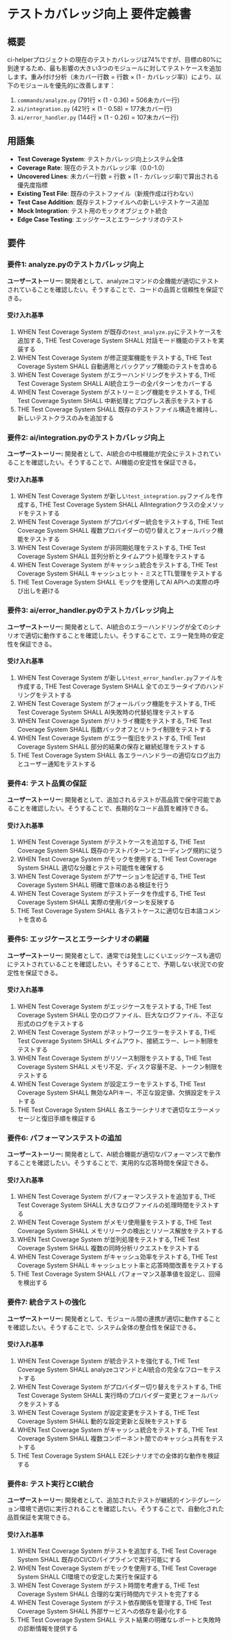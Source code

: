 # テストカバレッジ向上 要件定義書

## 概要

ci-helperプロジェクトの現在のテストカバレッジは74%ですが、目標の80%に到達するため、最も影響の大きい3つのモジュールに対してテストケースを追加します。重み付け分析（未カバー行数 = 行数 × (1 - カバレッジ率)）により、以下のモジュールを優先的に改善します：

1. `commands/analyze.py` (791行 × (1 - 0.36) = 506未カバー行)
2. `ai/integration.py` (421行 × (1 - 0.58) = 177未カバー行)
3. `ai/error_handler.py` (144行 × (1 - 0.26) = 107未カバー行)

## 用語集

- **Test Coverage System**: テストカバレッジ向上システム全体
- **Coverage Rate**: 現在のテストカバレッジ率（0.0-1.0）
- **Uncovered Lines**: 未カバー行数 = 行数 × (1 - カバレッジ率)で算出される優先度指標
- **Existing Test File**: 既存のテストファイル（新規作成は行わない）
- **Test Case Addition**: 既存テストファイルへの新しいテストケース追加
- **Mock Integration**: テスト用のモックオブジェクト統合
- **Edge Case Testing**: エッジケースとエラーシナリオのテスト

## 要件

### 要件1: analyze.pyのテストカバレッジ向上

**ユーザーストーリー:** 開発者として、analyzeコマンドの全機能が適切にテストされていることを確認したい。そうすることで、コードの品質と信頼性を保証できる。

#### 受け入れ基準

1. WHEN Test Coverage System が既存の`test_analyze.py`にテストケースを追加する, THE Test Coverage System SHALL 対話モード機能のテストを実装する
2. WHEN Test Coverage System が修正提案機能をテストする, THE Test Coverage System SHALL 自動適用とバックアップ機能のテストを含める
3. WHEN Test Coverage System がエラーハンドリングをテストする, THE Test Coverage System SHALL AI統合エラーの全パターンをカバーする
4. WHEN Test Coverage System がストリーミング機能をテストする, THE Test Coverage System SHALL 中断処理とプログレス表示をテストする
5. THE Test Coverage System SHALL 既存のテストファイル構造を維持し、新しいテストクラスのみを追加する

### 要件2: ai/integration.pyのテストカバレッジ向上

**ユーザーストーリー:** 開発者として、AI統合の中核機能が完全にテストされていることを確認したい。そうすることで、AI機能の安定性を保証できる。

#### 受け入れ基準

1. WHEN Test Coverage System が新しい`test_integration.py`ファイルを作成する, THE Test Coverage System SHALL AIIntegrationクラスの全メソッドをテストする
2. WHEN Test Coverage System がプロバイダー統合をテストする, THE Test Coverage System SHALL 複数プロバイダーの切り替えとフォールバック機能をテストする
3. WHEN Test Coverage System が非同期処理をテストする, THE Test Coverage System SHALL 並列分析とタイムアウト処理をテストする
4. WHEN Test Coverage System がキャッシュ統合をテストする, THE Test Coverage System SHALL キャッシュヒット・ミスとTTL管理をテストする
5. THE Test Coverage System SHALL モックを使用してAI APIへの実際の呼び出しを避ける

### 要件3: ai/error_handler.pyのテストカバレッジ向上

**ユーザーストーリー:** 開発者として、AI統合のエラーハンドリングが全てのシナリオで適切に動作することを確認したい。そうすることで、エラー発生時の安定性を保証できる。

#### 受け入れ基準

1. WHEN Test Coverage System が新しい`test_error_handler.py`ファイルを作成する, THE Test Coverage System SHALL 全てのエラータイプのハンドリングをテストする
2. WHEN Test Coverage System がフォールバック機能をテストする, THE Test Coverage System SHALL AI失敗時の代替処理をテストする
3. WHEN Test Coverage System がリトライ機能をテストする, THE Test Coverage System SHALL 指数バックオフとリトライ制限をテストする
4. WHEN Test Coverage System がエラー復旧をテストする, THE Test Coverage System SHALL 部分的結果の保存と継続処理をテストする
5. THE Test Coverage System SHALL 各エラーハンドラーの適切なログ出力とユーザー通知をテストする

### 要件4: テスト品質の保証

**ユーザーストーリー:** 開発者として、追加されるテストが高品質で保守可能であることを確認したい。そうすることで、長期的なコード品質を維持できる。

#### 受け入れ基準

1. WHEN Test Coverage System がテストケースを追加する, THE Test Coverage System SHALL 既存のテストパターンとコーディング規約に従う
2. WHEN Test Coverage System がモックを使用する, THE Test Coverage System SHALL 適切な分離とテスト可能性を確保する
3. WHEN Test Coverage System がアサーションを記述する, THE Test Coverage System SHALL 明確で意味のある検証を行う
4. WHEN Test Coverage System がテストデータを作成する, THE Test Coverage System SHALL 実際の使用パターンを反映する
5. THE Test Coverage System SHALL 各テストケースに適切な日本語コメントを含める

### 要件5: エッジケースとエラーシナリオの網羅

**ユーザーストーリー:** 開発者として、通常では発生しにくいエッジケースも適切にテストされていることを確認したい。そうすることで、予期しない状況での安定性を保証できる。

#### 受け入れ基準

1. WHEN Test Coverage System がエッジケースをテストする, THE Test Coverage System SHALL 空のログファイル、巨大なログファイル、不正な形式のログをテストする
2. WHEN Test Coverage System がネットワークエラーをテストする, THE Test Coverage System SHALL タイムアウト、接続エラー、レート制限をテストする
3. WHEN Test Coverage System がリソース制限をテストする, THE Test Coverage System SHALL メモリ不足、ディスク容量不足、トークン制限をテストする
4. WHEN Test Coverage System が設定エラーをテストする, THE Test Coverage System SHALL 無効なAPIキー、不正な設定値、欠損設定をテストする
5. THE Test Coverage System SHALL 各エラーシナリオで適切なエラーメッセージと復旧手順を検証する

### 要件6: パフォーマンステストの追加

**ユーザーストーリー:** 開発者として、AI統合機能が適切なパフォーマンスで動作することを確認したい。そうすることで、実用的な応答時間を保証できる。

#### 受け入れ基準

1. WHEN Test Coverage System がパフォーマンステストを追加する, THE Test Coverage System SHALL 大きなログファイルの処理時間をテストする
2. WHEN Test Coverage System がメモリ使用量をテストする, THE Test Coverage System SHALL メモリリークの検出とリソース解放をテストする
3. WHEN Test Coverage System が並列処理をテストする, THE Test Coverage System SHALL 複数の同時分析リクエストをテストする
4. WHEN Test Coverage System がキャッシュ効率をテストする, THE Test Coverage System SHALL キャッシュヒット率と応答時間改善をテストする
5. THE Test Coverage System SHALL パフォーマンス基準値を設定し、回帰を検出する

### 要件7: 統合テストの強化

**ユーザーストーリー:** 開発者として、モジュール間の連携が適切に動作することを確認したい。そうすることで、システム全体の整合性を保証できる。

#### 受け入れ基準

1. WHEN Test Coverage System が統合テストを強化する, THE Test Coverage System SHALL analyzeコマンドとAI統合の完全なフローをテストする
2. WHEN Test Coverage System がプロバイダー切り替えをテストする, THE Test Coverage System SHALL 実行時のプロバイダー変更とフォールバックをテストする
3. WHEN Test Coverage System が設定変更をテストする, THE Test Coverage System SHALL 動的な設定更新と反映をテストする
4. WHEN Test Coverage System がキャッシュ統合をテストする, THE Test Coverage System SHALL 複数コンポーネント間でのキャッシュ共有をテストする
5. THE Test Coverage System SHALL E2Eシナリオでの全体的な動作を検証する

### 要件8: テスト実行とCI統合

**ユーザーストーリー:** 開発者として、追加されたテストが継続的インテグレーション環境で適切に実行されることを確認したい。そうすることで、自動化された品質保証を実現できる。

#### 受け入れ基準

1. WHEN Test Coverage System がテストを追加する, THE Test Coverage System SHALL 既存のCI/CDパイプラインで実行可能にする
2. WHEN Test Coverage System がモックを使用する, THE Test Coverage System SHALL CI環境での安定した実行を保証する
3. WHEN Test Coverage System がテスト時間を考慮する, THE Test Coverage System SHALL 合理的な実行時間内でテストを完了する
4. WHEN Test Coverage System がテスト依存関係を管理する, THE Test Coverage System SHALL 外部サービスへの依存を最小化する
5. THE Test Coverage System SHALL テスト結果の明確なレポートと失敗時の診断情報を提供する

</content>
</invoke>
